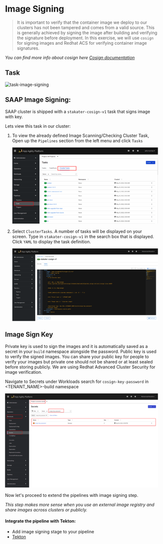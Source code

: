 # Image Signing

> It is important to verify that the container image we deploy to our clusters has not been tampered and comes from a valid source. This is generally achieved by signing the image after building and verifying the signature before deployment. In this exercise, we will use `cosign` for signing images and Redhat ACS for verifying container image signatures.

_You can find more info about cosign here <span style="color:blue;">[Cosign documentation](https://docs.sigstore.dev/cosign/overview/)_</span>

## Task

![task-image-signing](./images/task-image-signing.png)

## SAAP Image Signing:

SAAP cluster is shipped with a `stakater-cosign-v1` task that signs image with key.

Lets view this task in our cluster:

1. To view the already defined Image Scanning/Checking Cluster Task, Open up the `Pipelines` section from the left menu and click `Tasks`

   ![cluster-tasks](./images/cluster-tasks.png)
    
2. Select `ClusterTasks`. A number of tasks will be displayed on your screen. Type in `stakater-cosign-v1` in the search box that is displayed. Click `YAML` to display the task definition.

    ![stakater-cosign](./images/stakater-cosign-yaml.png)


## Image Sign Key

Private key is used to sign the images and it is automatically saved as a secret in your `build` namespace alongside the password. Public key is used to verify the signed images. You can share your public key for people to verify your images but private one should not be shared or at least sealed before storing publicly. We are using Redhat Advanced Cluster Security for image verification.

Navigate to Secrets under Workloads search for `cosign-key-password` in <TENANT_NAME>-build namespace

![cosign-secret](images/cosign-secret.png)

Now let's proceed to extend the pipelines with image signing step.

_This step makes more sense when you use an external image registry and share images across clusters or publicly._

#### Integrate the pipeline with Tekton:

- Add image signing stage to your pipeline
- <span style="color:blue;">[Tekton](8b-tekton.md)</span> 
